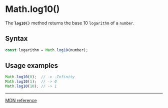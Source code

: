 # Math.log10()

The **`log10()`** method returns the base 10 `logarithm` of a `number`.

## Syntax

```js
const logarithm = Math.log10(number);
```

## Usage examples

```js
Math.log10(0);  // -> -Infinity
Math.log10(1);  // -> 0
Math.log10(10); // -> 1
```

---

[MDN reference](https://developer.mozilla.org/en-US/docs/Web/JavaScript/Reference/Global_Objects/Math/log10)
